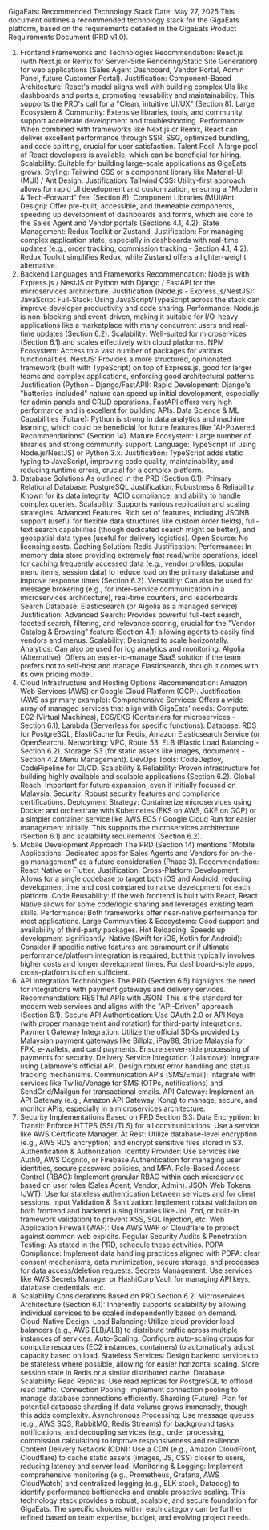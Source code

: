 GigaEats: Recommended Technology Stack
Date: May 27, 2025
This document outlines a recommended technology stack for the GigaEats platform, based on the requirements detailed in the GigaEats Product Requirements Document (PRD v1.0).
1. Frontend Frameworks and Technologies
Recommendation: React.js (with Next.js or Remix for Server-Side Rendering/Static Site Generation) for web applications (Sales Agent Dashboard, Vendor Portal, Admin Panel, future Customer Portal).
Justification:
Component-Based Architecture: React's model aligns well with building complex UIs like dashboards and portals, promoting reusability and maintainability. This supports the PRD's call for a "Clean, intuitive UI/UX" (Section 8).
Large Ecosystem & Community: Extensive libraries, tools, and community support accelerate development and troubleshooting.
Performance: When combined with frameworks like Next.js or Remix, React can deliver excellent performance through SSR, SSG, optimized bundling, and code splitting, crucial for user satisfaction.
Talent Pool: A large pool of React developers is available, which can be beneficial for hiring.
Scalability: Suitable for building large-scale applications as GigaEats grows.
Styling: Tailwind CSS or a component library like Material-UI (MUI) / Ant Design.
Justification:
Tailwind CSS: Utility-first approach allows for rapid UI development and customization, ensuring a "Modern & Tech-Forward" feel (Section 8).
Component Libraries (MUI/Ant Design): Offer pre-built, accessible, and themeable components, speeding up development of dashboards and forms, which are core to the Sales Agent and Vendor portals (Sections 4.1, 4.2).
State Management: Redux Toolkit or Zustand.
Justification: For managing complex application state, especially in dashboards with real-time updates (e.g., order tracking, commission tracking - Section 4.1, 4.2). Redux Toolkit simplifies Redux, while Zustand offers a lighter-weight alternative.
2. Backend Languages and Frameworks
Recommendation: Node.js with Express.js / NestJS or Python with Django / FastAPI for the microservices architecture.
Justification (Node.js - Express.js/NestJS):
JavaScript Full-Stack: Using JavaScript/TypeScript across the stack can improve developer productivity and code sharing.
Performance: Node.js is non-blocking and event-driven, making it suitable for I/O-heavy applications like a marketplace with many concurrent users and real-time updates (Section 6.2).
Scalability: Well-suited for microservices (Section 6.1) and scales effectively with cloud platforms.
NPM Ecosystem: Access to a vast number of packages for various functionalities.
NestJS: Provides a more structured, opinionated framework (built with TypeScript) on top of Express.js, good for larger teams and complex applications, enforcing good architectural patterns.
Justification (Python - Django/FastAPI):
Rapid Development: Django's "batteries-included" nature can speed up initial development, especially for admin panels and CRUD operations. FastAPI offers very high performance and is excellent for building APIs.
Data Science & ML Capabilities (Future): Python is strong in data analytics and machine learning, which could be beneficial for future features like "AI-Powered Recommendations" (Section 14).
Mature Ecosystem: Large number of libraries and strong community support.
Language: TypeScript (if using Node.js/NestJS) or Python 3.x.
Justification: TypeScript adds static typing to JavaScript, improving code quality, maintainability, and reducing runtime errors, crucial for a complex platform.
3. Database Solutions
As outlined in the PRD (Section 6.1):
Primary Relational Database: PostgreSQL
Justification:
Robustness & Reliability: Known for its data integrity, ACID compliance, and ability to handle complex queries.
Scalability: Supports various replication and scaling strategies.
Advanced Features: Rich set of features, including JSONB support (useful for flexible data structures like custom order fields), full-text search capabilities (though dedicated search might be better), and geospatial data types (useful for delivery logistics).
Open Source: No licensing costs.
Caching Solution: Redis
Justification:
Performance: In-memory data store providing extremely fast read/write operations, ideal for caching frequently accessed data (e.g., vendor profiles, popular menu items, session data) to reduce load on the primary database and improve response times (Section 6.2).
Versatility: Can also be used for message brokering (e.g., for inter-service communication in a microservices architecture), real-time counters, and leaderboards.
Search Database: Elasticsearch (or Algolia as a managed service)
Justification:
Advanced Search: Provides powerful full-text search, faceted search, filtering, and relevance scoring, crucial for the "Vendor Catalog & Browsing" feature (Section 4.1) allowing agents to easily find vendors and menus.
Scalability: Designed to scale horizontally.
Analytics: Can also be used for log analytics and monitoring.
Algolia (Alternative): Offers an easier-to-manage SaaS solution if the team prefers not to self-host and manage Elasticsearch, though it comes with its own pricing model.
4. Cloud Infrastructure and Hosting Options
Recommendation: Amazon Web Services (AWS) or Google Cloud Platform (GCP).
Justification (AWS as primary example):
Comprehensive Services: Offers a wide array of managed services that align with GigaEats' needs:
Compute: EC2 (Virtual Machines), ECS/EKS (Containers for microservices - Section 6.1), Lambda (Serverless for specific functions).
Database: RDS for PostgreSQL, ElastiCache for Redis, Amazon Elasticsearch Service (or OpenSearch).
Networking: VPC, Route 53, ELB (Elastic Load Balancing - Section 6.2).
Storage: S3 (for static assets like images, documents - Section 4.2 Menu Management).
DevOps Tools: CodeDeploy, CodePipeline for CI/CD.
Scalability & Reliability: Proven infrastructure for building highly available and scalable applications (Section 6.2).
Global Reach: Important for future expansion, even if initially focused on Malaysia.
Security: Robust security features and compliance certifications.
Deployment Strategy: Containerize microservices using Docker and orchestrate with Kubernetes (EKS on AWS, GKE on GCP) or a simpler container service like AWS ECS / Google Cloud Run for easier management initially. This supports the microservices architecture (Section 6.1) and scalability requirements (Section 6.2).
5. Mobile Development Approach
The PRD (Section 14) mentions "Mobile Applications: Dedicated apps for Sales Agents and Vendors for on-the-go management" as a future consideration (Phase 3).
Recommendation: React Native or Flutter.
Justification:
Cross-Platform Development: Allows for a single codebase to target both iOS and Android, reducing development time and cost compared to native development for each platform.
Code Reusability: If the web frontend is built with React, React Native allows for some code/logic sharing and leverages existing team skills.
Performance: Both frameworks offer near-native performance for most applications.
Large Communities & Ecosystems: Good support and availability of third-party packages.
Hot Reloading: Speeds up development significantly.
Native (Swift for iOS, Kotlin for Android): Consider if specific native features are paramount or if ultimate performance/platform integration is required, but this typically involves higher costs and longer development times. For dashboard-style apps, cross-platform is often sufficient.
6. API Integration Technologies
The PRD (Section 6.5) highlights the need for integrations with payment gateways and delivery services.
Recommendation:
RESTful APIs with JSON: This is the standard for modern web services and aligns with the "API-Driven" approach (Section 6.1).
Secure API Authentication: Use OAuth 2.0 or API Keys (with proper management and rotation) for third-party integrations.
Payment Gateway Integration:
Utilize the official SDKs provided by Malaysian payment gateways like Billplz, iPay88, Stripe Malaysia for FPX, e-wallets, and card payments. Ensure server-side processing of payments for security.
Delivery Service Integration (Lalamove):
Integrate using Lalamove's official API. Design robust error handling and status tracking mechanisms.
Communication APIs (SMS/Email):
Integrate with services like Twilio/Vonage for SMS (OTPs, notifications) and SendGrid/Mailgun for transactional emails.
API Gateway: Implement an API Gateway (e.g., Amazon API Gateway, Kong) to manage, secure, and monitor APIs, especially in a microservices architecture.
7. Security Implementations
Based on PRD Section 6.3:
Data Encryption:
In Transit: Enforce HTTPS (SSL/TLS) for all communications. Use a service like AWS Certificate Manager.
At Rest: Utilize database-level encryption (e.g., AWS RDS encryption) and encrypt sensitive files stored in S3.
Authentication & Authorization:
Identity Provider: Use services like Auth0, AWS Cognito, or Firebase Authentication for managing user identities, secure password policies, and MFA.
Role-Based Access Control (RBAC): Implement granular RBAC within each microservice based on user roles (Sales Agent, Vendor, Admin).
JSON Web Tokens (JWT): Use for stateless authentication between services and for client sessions.
Input Validation & Sanitization:
Implement robust validation on both frontend and backend (using libraries like Joi, Zod, or built-in framework validation) to prevent XSS, SQL Injection, etc.
Web Application Firewall (WAF): Use AWS WAF or Cloudflare to protect against common web exploits.
Regular Security Audits & Penetration Testing: As stated in the PRD, schedule these activities.
PDPA Compliance:
Implement data handling practices aligned with PDPA: clear consent mechanisms, data minimization, secure storage, and processes for data access/deletion requests.
Secrets Management: Use services like AWS Secrets Manager or HashiCorp Vault for managing API keys, database credentials, etc.
8. Scalability Considerations
Based on PRD Section 6.2:
Microservices Architecture (Section 6.1): Inherently supports scalability by allowing individual services to be scaled independently based on demand.
Cloud-Native Design:
Load Balancing: Utilize cloud provider load balancers (e.g., AWS ELB/ALB) to distribute traffic across multiple instances of services.
Auto-Scaling: Configure auto-scaling groups for compute resources (EC2 instances, containers) to automatically adjust capacity based on load.
Stateless Services: Design backend services to be stateless where possible, allowing for easier horizontal scaling. Store session state in Redis or a similar distributed cache.
Database Scalability:
Read Replicas: Use read replicas for PostgreSQL to offload read traffic.
Connection Pooling: Implement connection pooling to manage database connections efficiently.
Sharding (Future): Plan for potential database sharding if data volume grows immensely, though this adds complexity.
Asynchronous Processing: Use message queues (e.g., AWS SQS, RabbitMQ, Redis Streams) for background tasks, notifications, and decoupling services (e.g., order processing, commission calculation) to improve responsiveness and resilience.
Content Delivery Network (CDN): Use a CDN (e.g., Amazon CloudFront, Cloudflare) to cache static assets (images, JS, CSS) closer to users, reducing latency and server load.
Monitoring & Logging: Implement comprehensive monitoring (e.g., Prometheus, Grafana, AWS CloudWatch) and centralized logging (e.g., ELK stack, Datadog) to identify performance bottlenecks and enable proactive scaling.
This technology stack provides a robust, scalable, and secure foundation for GigaEats. The specific choices within each category can be further refined based on team expertise, budget, and evolving project needs.
